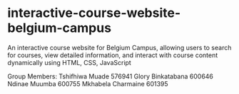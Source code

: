 # interactive-course-website-belgium-campus
An interactive course website for Belgium Campus, allowing users to search for courses, view detailed information, and interact with course content dynamically using HTML, CSS, JavaScript

Group Members: 
Tshifhiwa Muade 576941
Glory Binkatabana 600646
Ndinae Muumba 600755
Mkhabela Charmaine 601395
